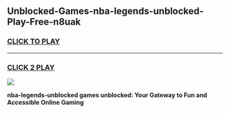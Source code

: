 
## Unblocked-Games-nba-legends-unblocked-Play-Free-n8uak
<h3>
<a href="https://premium76.site?title=nba-legends-unblocked&ref=23A">CLICK TO PLAY</a></h3>
<hr>

<h3>
<a href="https://premium76.site?title=nba-legends-unblocked&ref=23A">CLICK 2 PLAY</a>
  
</h3>

<a href="https://premium76.site?title=nba-legends-unblocked&ref=23A"><img src="https://clearcache.store/games.png"></a>


**nba-legends-unblocked games unblocked: Your Gateway to Fun and Accessible Online Gaming**
